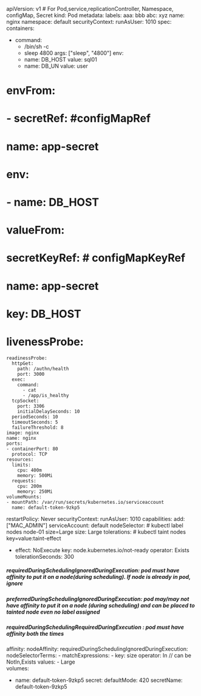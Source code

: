 apiVersion: v1 # For Pod,service,replicationController, Namespace, configMap, Secret
kind: Pod
metadata:
  labels:
    aaa: bbb
    abc: xyz
  name: nginx
  namespace: default
  securityContext: 
    runAsUser: 1010 
spec:
  containers:
  - command:
    - /bin/sh -c
    - sleep 4800
    args: ["sleep", "4800"]
    env:
    - name: DB_HOST
      value: sql01
    - name: DB_UN
      value: user
 #  envFrom:
 #    - secretRef: #configMapRef
 #        name: app-secret
 #  env:
 #    - name: DB_HOST
#       valueFrom:
#         secretKeyRef: # configMapKeyRef
#           name: app-secret
#           key: DB_HOST

  # livenessProbe:
    readinessProbe:
      httpGet:
        path: /authn/health
        port: 3000
      exec:
        command:
          - cat
          - /app/is_healthy
      tcpSocket:
        port: 3306
        initialDelaySeconds: 10
      periodSeconds: 10
      timeoutSeconds: 5
      failureThreshold: 8
    image: nginx
    name: nginx
    ports:
    - containerPort: 80
      protocol: TCP
    resources:
      limits:
        cpu: 400m
        memory: 500Mi
      requests:
        cpu: 200m
        memory: 250Mi
    volumeMounts:
    - mountPath: /var/run/secrets/kubernetes.io/serviceaccount
      name: default-token-9zkp5
  restartPolicy: Never
  securityContext: 
    runAsUser: 1010
    capabilities:
      add: ["MAC_ADMIN"]
  serviceAccount: default
  nodeSelector:  # kubectl label nodes node-01 size=Large
    size: Large
  tolerations: # kubectl taint nodes <node-name> key=value:taint-effect
  - effect: NoExecute
    key: node.kubernetes.io/not-ready
    operator: Exists
    tolerationSeconds: 300
##### requiredDuringSchedulingIgnoredDuringExecution:  pod must have affinity to put it on a node(during scheduling). If node is already in pod, ignore
##### preferredDuringSchedulingIgnoredDuringExecution: pod may/may not have affinity to put it on a node (during scheduling) and can be placed to tainted node even no label assigned
##### requiredDuringSchedulingRequiredDuringExecution : pod must have affinity both the times    
  affinity:
    nodeAffinity:
      requiredDuringSchedulingIgnoredDuringExecution:
        nodeSelectorTerms:
        - matchExpressions:
          - key: size
            operator: In  // can be NotIn,Exists
            values:
            - Large       
  volumes:
  - name: default-token-9zkp5
    secret:
      defaultMode: 420
      secretName: default-token-9zkp5
